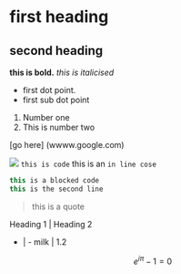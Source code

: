 # first heading
## second heading
**this is bold.**
*this is italicised*
* first dot point.
 * first sub dot point
 1. Number one
 1. This is number two

[go here] (wwww.google.com)

![](picture_folder_pathways)
``
this is code
``
this is an `in line cose`

```java
this is a blocked code
this is the second line
```

> this is a quote

Heading 1 | Heading 2
- | -
milk | 1.2 

$$
e^{i\pi}-1 = 0
$$
